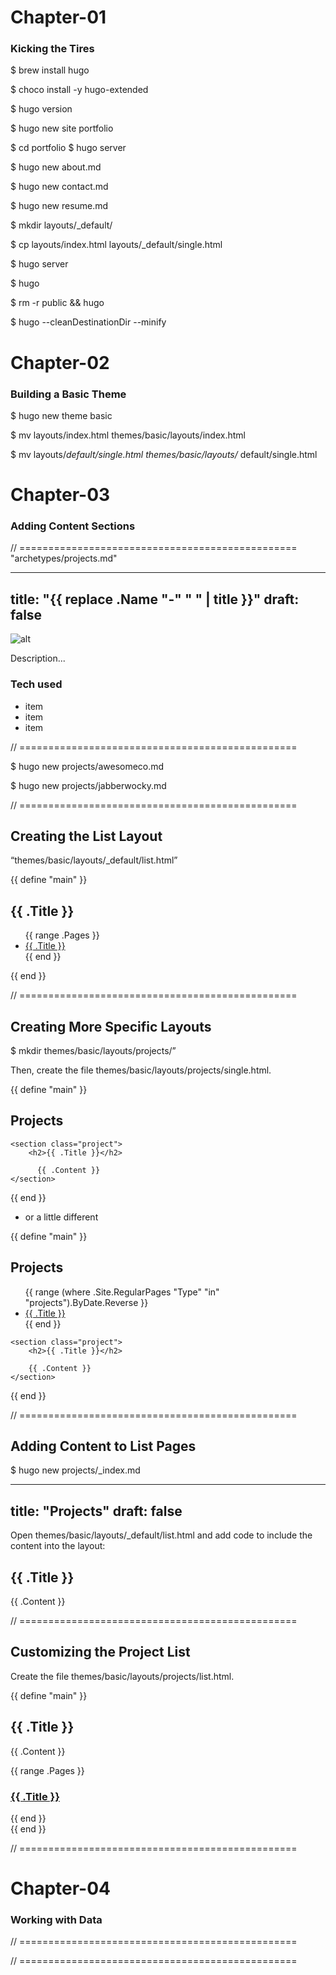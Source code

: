 # Chapter-01

### Kicking the Tires

$ brew install hugo

$ choco install -y hugo-extended

$ hugo version

$ hugo new site portfolio

$ cd portfolio $ hugo server

$ hugo new about.md

$ hugo new contact.md

$ hugo new resume.md

$ mkdir layouts/_default/

$ cp layouts/index.html layouts/_default/single.html

$ hugo server

$ hugo

$ rm -r public && hugo

$ hugo --cleanDestinationDir --minify

<!--  ==============================  -->

# Chapter-02

### Building a Basic Theme


$ hugo new theme basic

$ mv layouts/index.html themes/basic/layouts/index.html

$ mv layouts/_default/single.html themes/basic/layouts/_
default/single.html

<!--  ==============================  -->

# Chapter-03

### Adding Content Sections

// ================================================
"archetypes/projects.md"

---
title: "{{ replace .Name "-" " " | title }}"
draft: false
---

![alt](https://via.placeholder.com/640x140)

Description...

### Tech used

* item
* item
* item

// ================================================

$ hugo new projects/awesomeco.md

$ hugo new projects/jabberwocky.md

// ================================================

## Creating the List Layout

“themes/basic/layouts/_default/list.html”

{{ define "main" }}
<h2>{{ .Title }}</h2>
  <ul>
	    {{ range .Pages }}
	      <li><a href="{{ .RelPermalink }}">{{ .Title }}</a></li>
	    {{ end }}
	  </ul>

{{ end }}

// ================================================

## Creating More Specific Layouts

$ mkdir themes/basic/layouts/projects/”

Then, create the file themes/basic/layouts/projects/single.html.

{{ define "main" }}
<div class="project-container">
    <section class="project-list">
        <h2>Projects</h2>
    </section>

    <section class="project">
        <h2>{{ .Title }}</h2>

	      {{ .Content }}
    </section>

</div>
{{ end }}

* or a little different

{{ define "main" }}
<div class="project-container">
    <section class="project-list">
        <h2>Projects</h2>
        <ul>
            {{ range (where .Site.RegularPages "Type" "in" "projects").ByDate.Reverse }}
            <li><a href="{{ .RelPermalink }}">{{ .Title }}</a></li>
            {{ end }}
        </ul>
    </section>

    <section class="project">
        <h2>{{ .Title }}</h2>

        {{ .Content }}
    </section>

</div>
{{ end }}

// ================================================

## Adding Content to List Pages

$ hugo new projects/_index.md

---
title: "Projects"
draft: false
---

Open themes/basic/layouts/_default/list.html and add code to include the content into the layout:

<h2>{{ .Title }}</h2>

{{ .Content }}

// ================================================

## Customizing the Project List

Create the file themes/basic/layouts/projects/list.html.

{{ define "main" }}
    <h2>{{ .Title }}</h2>
    {{ .Content }}
<section class="projects">
    {{ range .Pages }}
    <section class="project">
        <h3><a href="{{ .RelPermalink }}">{{ .Title }}</a></h3>
    </section>
{{ end }}
</section>
{{ end }}

// ================================================

<!--  ==============================  -->
# Chapter-04

### Working with Data

// ================================================

// ================================================
